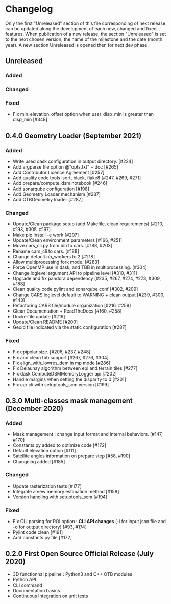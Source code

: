 # Changelog

Only the first "Unreleased" section of this file corresponding of next release can be updated along the development of each new, changed and fixed features.
When publication of a new release, the section "Unreleased" is set to the next chosen version, the name of the milestone and the date (month year).
A new section Unreleased is opened then for next dev phase.

## Unreleased
### Added
### Changed
### Fixed

- Fix min_elevation_offset option when user_disp_min is greater than disp_min [#348]


## 0.4.0 Geometry Loader (September 2021)

### Added

- Write used dask configuration in output directory. [#224]
- Add argparse file option @"opts.txt" + doc [#265]
- Add Contributor Licence Agreement [#257]
- Add quality code tools isort, black, flake8 [#247, #269, #271]
- Add prepare/compute_dsm notebook [#246]
- Add sonarqube configuration [#198]
- Add Geometry Loader mechanism [#287]
- Add OTBGeometry loader [#287]

### Changed

- Update/Clean package setup (add Makefile, clean requirements) [#210, #193, #305, #197]
- Make pip install -e work [#207]
- Update/Clean environment parameters [#166, #251]
- Move cars_cli.py from bin to cars. [#188, #203]
- Rename cars_cli to cars. [#188]
- Change default nb_workers to 2 [#218]
- Allow multiprocessing fork mode. [#283]
- Force OpenMP use in dask, and TBB in multiprocessing. [#304]
- Change loglevel argument API to pipeline level [#310, #311]
- Upgrade and fix pandora dependency [#235, #267, #274, #273, #309, #188]
- Clean quality code pylint and sonarqube conf [#302, #209]
- Change CARS loglevel default to WARNING + clean output [#239, #300, #143]
- Refactoring CARS file/module organization [#216, #259]
- Clean Documentation + ReadTheDocs [#160, #258]
- Dockerfile update [#219]
- Update/Clean README [#200]
- Geoid file indicated via the static configuration [#287]

### Fixed

- Fix epipolar size. [#206, #237, #248]
- Fix and clean tbb support [#267, #276, #304]
- Fix align_with_lowres_dem in mp mode [#286]
- Fix Delaunay algorithm between epi and terrain tiles [#277]
- Fix dask ComputeDSMMemoryLogger api [#202]
- Handle margins when setting the disparity to 0 [#201]
- Fix car cli with setuptools_scm version [#199]

## 0.3.0 Multi-classes mask management (December 2020)

### Added

- Mask management : change input format and internal behaviors. [#147, #170]
- Constants.py added to optimize code [#172]
- Default elevation option [#111]
- Satellite angles information on prepare step [#58, #190]
- Changelog added [#185]

### Changed
- Update rasterization tests [#177]
- Integrate a new memory estimation method [#158]
- Version handling with setuptools_scm [#194]

### Fixed
- Fix CLI parsing for ROI option : **CLI API changes** (-i for input json file and -o for output directory) [#93, #174]
- Pylint code clean [#191]
- Add constants.py file [#172]

## 0.2.0 First Open Source Official Release (July 2020)

- 3D functionnal pipeline : Python3 and C++ OTB modules
- Python API
- CLI command
- Documentation basics
- Continuous Integration on unit tests
